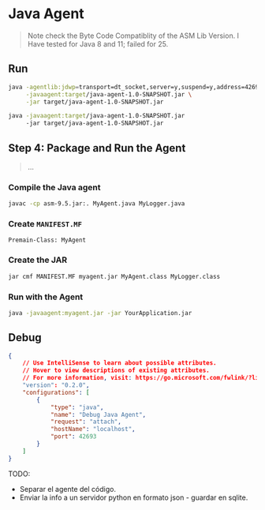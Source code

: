 # Java Agent

> Note check the Byte Code Compatiblity of the ASM Lib Version. I Have tested for Java 8 and 11; failed for 25.

## Run

```bash
java -agentlib:jdwp=transport=dt_socket,server=y,suspend=y,address=42693 \
     -javaagent:target/java-agent-1.0-SNAPSHOT.jar \
     -jar target/java-agent-1.0-SNAPSHOT.jar
```

```bash
java -javaagent:target/java-agent-1.0-SNAPSHOT.jar
     -jar target/java-agent-1.0-SNAPSHOT.jar
```

## **Step 4: Package and Run the Agent**

> ...

### Compile the Java agent

```bash
javac -cp asm-9.5.jar:. MyAgent.java MyLogger.java
```

### Create `MANIFEST.MF`

```
Premain-Class: MyAgent
```

### Create the JAR

```bash
jar cmf MANIFEST.MF myagent.jar MyAgent.class MyLogger.class
```

### Run with the Agent

```bash
java -javaagent:myagent.jar -jar YourApplication.jar
```

## Debug

```json
{
    // Use IntelliSense to learn about possible attributes.
    // Hover to view descriptions of existing attributes.
    // For more information, visit: https://go.microsoft.com/fwlink/?linkid=830387
    "version": "0.2.0",
    "configurations": [
        {
            "type": "java",
            "name": "Debug Java Agent",
            "request": "attach",
            "hostName": "localhost",
            "port": 42693
        }
    ]
}
```

TODO:
- Separar el agente del código.
- Enviar la info a un servidor python en formato json - guardar en sqlite.
